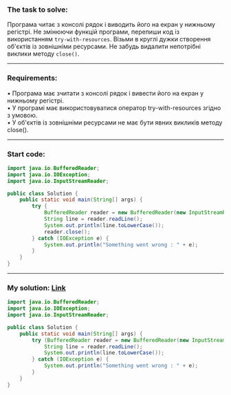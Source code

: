 ### **The task to solve:**  

Програма читає з консолі рядок і виводить його на екран у нижньому регістрі. Не змінюючи функцій програми, перепиши код із використанням `try-with-resources`. Візьми в круглі дужки створення об'єктів із зовнішніми ресурсами. Не забудь видалити непотрібні виклики методу `close()`.

---

### **Requirements:**  

• Програма має зчитати з консолі рядок і вивести його на екран у нижньому регістрі.  
• У програмі має використовуватися оператор try-with-resources згідно з умовою.  
• У об'єктів із зовнішніми ресурсами не має бути явних викликів методу close().

---

### **Start code:**  

```java
import java.io.BufferedReader;
import java.io.IOException;
import java.io.InputStreamReader;

public class Solution {
    public static void main(String[] args) {
        try {
            BufferedReader reader = new BufferedReader(new InputStreamReader(System.in));
            String line = reader.readLine();
            System.out.println(line.toLowerCase());
            reader.close();
        } catch (IOException e) {
            System.out.println("Something went wrong : " + e);
        }
    }
}
```

---

### **My solution: [Link](./src/Solution.java)**  

```java
import java.io.BufferedReader;
import java.io.IOException;
import java.io.InputStreamReader;

public class Solution {
    public static void main(String[] args) {
        try (BufferedReader reader = new BufferedReader(new InputStreamReader(System.in))) {
            String line = reader.readLine();
            System.out.println(line.toLowerCase());
        } catch (IOException e) {
            System.out.println("Something went wrong : " + e);
        }
    }
}
```

